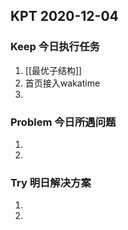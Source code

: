 ## KPT 2020-12-04

### Keep 今日执行任务
1. [[最优子结构]]
2. 首页接入wakatime
3. 

### Problem 今日所遇问题
1. 
2. 

### Try 明日解决方案
1. 
2. 